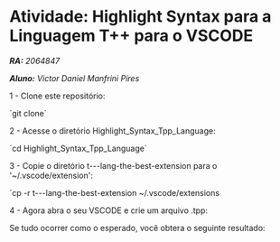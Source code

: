 # Atividade: Highlight Syntax para a Linguagem T++ para o VSCODE

***RA:** 2064847*


***Aluno:** Victor Daniel Manfrini Pires*


1 - Clone este repositório:

´git clone´

2 - Acesse o diretório Highlight_Syntax_Tpp_Language:

´cd Highlight_Syntax_Tpp_Language´

3 - Copie o diretório t---lang-the-best-extension para o '~/.vscode/extension':

´cp -r t---lang-the-best-extension ~/.vscode/extensions

4 - Agora abra o seu VSCODE e crie um arquivo .tpp:

Se tudo ocorrer como o esperado, você obtera o seguinte resultado:

